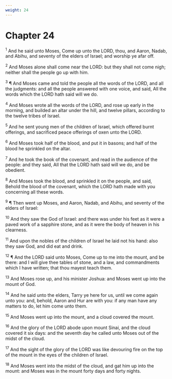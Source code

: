 ```yaml
---
weight: 24
---
```


# Chapter 24

<sup>1</sup> And he said unto Moses, Come up unto the LORD, thou, and Aaron, Nadab, and Abihu, and seventy of the elders of Israel; and worship ye afar off. 

<sup>2</sup> And Moses alone shall come near the LORD: but they shall not come nigh; neither shall the people go up with him. 

<sup>3</sup> ¶ And Moses came and told the people all the words of the LORD, and all the judgments: and all the people answered with one voice, and said, All the words which the LORD hath said will we do. 

<sup>4</sup> And Moses wrote all the words of the LORD, and rose up early in the morning, and builded an altar under the hill, and twelve pillars, according to the twelve tribes of Israel. 

<sup>5</sup> And he sent young men of the children of Israel, which offered burnt offerings, and sacrificed peace offerings of oxen unto the LORD. 

<sup>6</sup> And Moses took half of the blood, and put it in basons; and half of the blood he sprinkled on the altar. 

<sup>7</sup> And he took the book of the covenant, and read in the audience of the people: and they said, All that the LORD hath said will we do, and be obedient. 

<sup>8</sup> And Moses took the blood, and sprinkled it on the people, and said, Behold the blood of the covenant, which the LORD hath made with you concerning all these words. 

<sup>9</sup> ¶ Then went up Moses, and Aaron, Nadab, and Abihu, and seventy of the elders of Israel: 

<sup>10</sup> And they saw the God of Israel: and there was under his feet as it were a paved work of a sapphire stone, and as it were the body of heaven in his clearness. 

<sup>11</sup> And upon the nobles of the children of Israel he laid not his hand: also they saw God, and did eat and drink. 

<sup>12</sup> ¶ And the LORD said unto Moses, Come up to me into the mount, and be there: and I will give thee tables of stone, and a law, and commandments which I have written; that thou mayest teach them. 

<sup>13</sup> And Moses rose up, and his minister Joshua: and Moses went up into the mount of God. 

<sup>14</sup> And he said unto the elders, Tarry ye here for us, until we come again unto you: and, behold, Aaron and Hur are with you: if any man have any matters to do, let him come unto them. 

<sup>15</sup> And Moses went up into the mount, and a cloud covered the mount. 

<sup>16</sup> And the glory of the LORD abode upon mount Sinai, and the cloud covered it six days: and the seventh day he called unto Moses out of the midst of the cloud. 

<sup>17</sup> And the sight of the glory of the LORD was like devouring fire on the top of the mount in the eyes of the children of Israel. 

<sup>18</sup> And Moses went into the midst of the cloud, and gat him up into the mount: and Moses was in the mount forty days and forty nights. 


